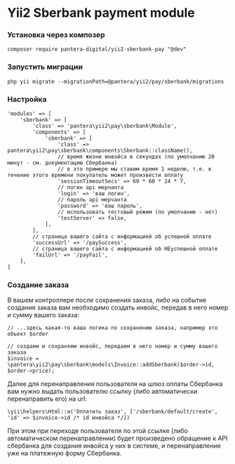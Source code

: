 # Yii2 Sberbank payment module

### Установка через композер
```
composer require pantera-digital/yii2-sberbank-pay "@dev"
```

### Запустить миграции
```
php yii migrate --migrationPath=@pantera/yii2/pay/sberbank/migrations
```

### Настройка

```
'modules' => [
    'sberbank' => [
        'class' => 'pantera\yii2\pay\sberbank\Module',
        'components' => [
            'sberbank' => [
                'class' => pantera\yii2\pay\sberbank\components\Sberbank::className(),
                // время жизни инвойса в секундах (по умолчанию 20 минут - см. документацию Сбербанка)
                // в это примере мы ставим время 1 неделю, т.е. в течение этого времени покупатель может произвести оплату
                'sessionTimeoutSecs' => 60 * 60 * 24 * 7,
                // логин api мерчанта
                'login' => 'ваш логин',
                // пароль api мерчанта
                'password' => 'ваш пароль',
                // использовать тестовый режим (по умолчанию - нет)
                'testServer' => false,
            ],
        ],
        // страница вашего сайта с информацией об успешной оплате
        'successUrl' => '/paySuccess',
        // страница вашего сайта с информацией об НЕуспешной оплате
        'failUrl' => '/payFail',
    ],
]
```

### Создание заказа

В вашем контроллере после сохранения заказа, либо на событие создания заказа вам необходимо создать инвойс, передав в него номер и сумму вашего заказа:

```
// ...здесь какая-то ваша логика по сохранению заказа, например это объект $order

// создаем и сохраняем инвойс, передаем в него номер и сумму вашего заказа
$invoice = \pantera\yii2\pay\sberbank\models\Invoice::addSberbank($order->id, $order->price);
```

Далее для перенаправления пользователя на шлюз оплаты Сбербанка вам нужно выдать пользователю ссылку (либо автоматически перенаправить его) на url:

```
\yii\helpers\Html::a('Оплатить заказ', ['/sberbank/default/create', 'id' => $invoice->id /* id инвойса */])
```

При этом при переходе пользователя по этой ссылке (либо автоматическом перенаправлении) будет произведено обращение к API сбербанка для создания инвойса у них в системе, и перенаправление уже на платежную форму Сбербанка.
